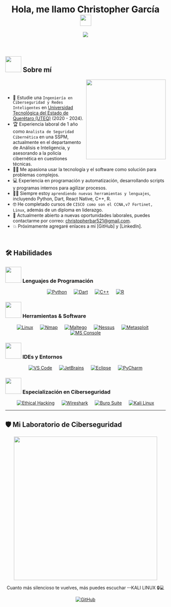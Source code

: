 <h1 align="center">Hola, me llamo Christopher García <img src="https://media.giphy.com/media/hvRJCLFzcasrR4ia7z/giphy.gif" width="35"></h1>

<p align="center">
  <a href="https://github.com/DenverCoder1/readme-typing-svg">
    <img src="https://readme-typing-svg.herokuapp.com?font=Time+New+Roman&color=%23C8BE25&size=25&center=true&vCenter=true&width=600&height=100&lines=Ing.+en+Ciberseguridad+y+Redes+Inteligentes;Analista+de+Seguridad+Cibernética;Automatización,+Analisis+de+vulnerabilidades;Cursos+CCNAv7,+NDG+LINUX,+Fortinet;Siempre+aprendiendo+nuevas+herramientas">
  </a>
</p>



<br>

	
## <picture><img src = "https://github.com/7oSkaaa/7oSkaaa/blob/main/Images/about_me.gif?raw=true" width = 50px></picture> Sobre mí

<picture> <img align="right" src="https://github.com/7oSkaaa/7oSkaaa/blob/main/Images/Right_Side.gif?raw=true" width = 250px></picture>

<br><br>

- :school: Estudie una `Ingeniería en Ciberseguridad y Redes Inteligentes` en [Universidad Tecnológica del Estado de Querétaro (UTEQ)](https://www.uteq.edu.mx/) (2020 - 2024).  
- :trophy: Experiencia laboral de 1 año como `Analista de Seguridad Cibernética` en una SSPM, actualmente en el departamento de Análisis e Inteligencia, y asesorando a la policía cibernética en cuestiones técnicas.  
- :technologist: Me apasiona usar la tecnología y el software como solución para problemas complejos.  
- :computer: Experiencia en programación y automatización, desarrollando scripts y programas internos para agilizar procesos.  
- :student: Siempre estoy `aprendiendo nuevas herramientas y lenguajes`, incluyendo Python, Dart, React Native, C++, R.  
- :nerd_face: He completado cursos de `CISCO como son el CCNA,v7 Fortinet, Linux`, además de un diploma en liderazgo.  
- :thinking: Actualmente abierto a nuevas oportunidades laborales, puedes contactarme por correo: [christopherbar521@gmail.com](mailto:christopherbar521@gmail.com).  
- :boom: Próximamente agregaré enlaces a mi [GitHub] y [LinkedIn].
<br>



## 🛠️ Habilidades

### <picture> <img src="https://github.com/7oSkaaa/7oSkaaa/blob/main/Images/Programming_Languages.gif?raw=true" width="50px"> </picture> Lenguajes de Programación
<p align="center"> 
  <a href="#"><img alt="Python" src="https://img.shields.io/badge/Python-14354C?style=for-the-badge&logo=python&logoColor=white"></a>
  &emsp;
  <a href="#"><img alt="Dart" src="https://img.shields.io/badge/Dart-0175C2?style=for-the-badge&logo=dart&logoColor=white"></a>
  &emsp;
  <a href="#"><img alt="C++" src="https://img.shields.io/badge/C++-00599C?style=for-the-badge&logo=c%2B%2B&logoColor=white"></a>
  &emsp;
  <a href="#"><img alt="R" src="https://img.shields.io/badge/R-276DC3?style=for-the-badge&logo=r&logoColor=white"></a>
</p>

### <picture> <img src="https://github.com/7oSkaaa/7oSkaaa/blob/main/Images/Software_Tools.gif?raw=true" width="50px"> </picture> Herramientas & Software
<p align="center">
  <a href="#"><img alt="Linux" src="https://img.shields.io/badge/Linux-FCC624?style=for-the-badge&logo=linux&logoColor=black"></a>
  &emsp;
  <a href="#"><img alt="Nmap" src="https://img.shields.io/badge/Nmap-0D3B66?style=for-the-badge&logo=nmap&logoColor=white"></a>
  &emsp;
  <a href="#"><img alt="Maltego" src="https://img.shields.io/badge/Maltego-2C2C54?style=for-the-badge&logo=maltego&logoColor=white"></a>
  &emsp;
  <a href="#"><img alt="Nessus" src="https://img.shields.io/badge/Nessus-FF6F61?style=for-the-badge&logo=nessus&logoColor=white"></a>
  &emsp;
  <a href="#"><img alt="Metasploit" src="https://img.shields.io/badge/Metasploit-CC0000?style=for-the-badge&logo=metasploit&logoColor=white"></a>
  &emsp;
  <a href="#"><img alt="MS Console" src="https://img.shields.io/badge/MS_Console-0F52BA?style=for-the-badge&logo=windows&logoColor=white"></a>
</p>

### <picture> <img src="https://github.com/7oSkaaa/7oSkaaa/blob/main/Images/IDEs.gif?raw=true" width="50px"> </picture> IDEs y Entornos
<p align="center">
  <a href="#"><img alt="VS Code" src="https://img.shields.io/badge/VS_Code-0078D7?style=for-the-badge&logo=visual-studio-code&logoColor=white"></a>
  &emsp;
  <a href="#"><img alt="JetBrains" src="https://img.shields.io/badge/JetBrains-000000?style=for-the-badge&logo=jetbrains&logoColor=white"></a>
  &emsp;
  <a href="#"><img alt="Eclipse" src="https://img.shields.io/badge/Eclipse-2C2255?style=for-the-badge&logo=eclipse&logoColor=white"></a>
  &emsp;
  <a href="#"><img alt="PyCharm" src="https://img.shields.io/badge/PyCharm-000000?style=for-the-badge&logo=pycharm&logoColor=white"></a>
</p>

### <picture> <img src="https://github.com/7oSkaaa/7oSkaaa/blob/main/Images/Cybersecurity.gif?raw=true" width="50px"> </picture> Especialización en Ciberseguridad
<p align="center">
  <a href="#"><img alt="Ethical Hacking" src="https://img.shields.io/badge/Ethical_Hacking-FF4B2B?style=for-the-badge&logo=hackthebox&logoColor=white"></a>
  &emsp;
  <a href="#"><img alt="Wireshark" src="https://img.shields.io/badge/Wireshark-1E90FF?style=for-the-badge&logo=wireshark&logoColor=white"></a>
  &emsp;
  <a href="#"><img alt="Burp Suite" src="https://img.shields.io/badge/Burp_Suite-FF6F61?style=for-the-badge&logo=burpsuite&logoColor=white"></a>
  &emsp;
  <a href="#"><img alt="Kali Linux" src="https://img.shields.io/badge/Kali_Linux-557C94?style=for-the-badge&logo=kali&logoColor=white"></a>
</p>

---



## 🛡️ Mi Laboratorio de Ciberseguridad

<p align="center">
  <img src="https://media0.giphy.com/media/v1.Y2lkPTc5MGI3NjExYTZrbm5qdW1scDFqNDJyNDczbGh6c2wyZG5za2E3dzBhbG9odHllZCZlcD12MV9pbnRlcm5hbF9naWZfYnlfaWQmY3Q9Zw/Rpl1sod1vCXK0L2SUN/giphy.gif" width="450"/>
</p>

<p align="center">
  Cuanto más silencioso te vuelves, más puedes escuchar   --KALI LINUX 🔒💻
</p>

<p align="center">
  <a href="https://github.com/tu-usuario"><img src="https://img.shields.io/badge/Ver%20Mis%20Proyectos-GitHub-blue?style=for-the-badge&logo=github" alt="GitHub"/></a>
</p>







